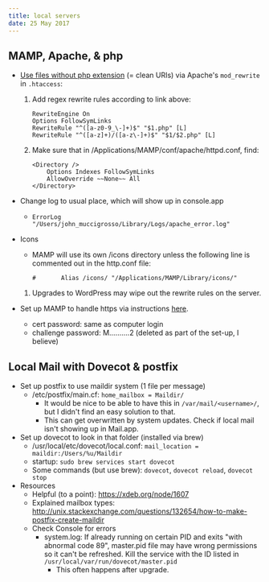 ```yaml
---
title: local servers
date: 25 May 2017
---
```


## MAMP, Apache, & php

- [Use files without php extension](http://wettone.com/code/clean-urls) (= clean URIs) via Apache's `mod_rewrite` in `.htaccess`:
	1. Add regex rewrite rules according to link above:  
  
    	```
    	RewriteEngine On  
    	Options FollowSymLinks  
    	RewriteRule "^([a-z0-9_\-]+)$" "$1.php" [L]  
    	RewriteRule "^([a-z]+)/([a-z\-]+)$" "$1/$2.php" [L]  
    	```
    	
	1. Make sure that in /Applications/MAMP/conf/apache/httpd.conf, find:
	
		```
		<Directory />
		    Options Indexes FollowSymLinks
		    AllowOverride ~~None~~ All
		</Directory>
		```

- Change log to usual place, which will show up in console.app
	- `ErrorLog "/Users/john_muccigrosso/Library/Logs/apache_error.log"`

- Icons
    - MAMP will use its own /icons directory unless the following line is commented out in the http.conf file:

        ```
        #       Alias /icons/ "/Applications/MAMP/Library/icons/"
        ```
    1. Upgrades to WordPress may wipe out the rewrite rules on the server.

- Set up MAMP to handle https via instructions [here](https://davescripts.com/set-up-ssl-on-a-virtual-host-on-mamp).
    - cert password: same as computer login
    - challenge password: M..........2 (deleted as part of the set-up, I believe)

## Local Mail with Dovecot & postfix
- Set up postfix to use maildir system (1 file per message)
	- /etc/postfix/main.cf: `home_mailbox = Maildir/`
		- It would be nice to be able to have this in `/var/mail/<username>/`, but I didn't find an easy solution to that.
		- This can get overwritten by system updates. Check if local mail isn't showing up in Mail.app.
- Set up dovecot to look in that folder (installed via brew)
	- /usr/local/etc/dovecot/local.conf: `mail_location = maildir:/Users/%u/Maildir`
	- startup: `sudo brew services start dovecot`
	- Some commands (but use brew): `dovecot`, `dovecot reload`, `dovecot stop`
- Resources
    - Helpful (to a point): <https://xdeb.org/node/1607>
    - Explained mailbox types: <http://unix.stackexchange.com/questions/132654/how-to-make-postfix-create-maildir>
    - Check Console for errors
        - system.log: If already running on certain PID and exits "with abnormal code 89", master.pid file may have wrong permissions so it can't be refreshed. Kill the service with the ID listed in `/usr/local/var/run/dovecot/master.pid` 
            - This often happens after upgrade.
